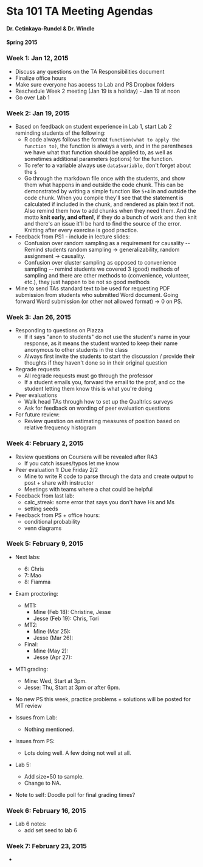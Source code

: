 Sta 101 TA Meeting Agendas
===========================

#### Dr. Cetinkaya-Rundel & Dr. Windle
#### Spring 2015

### Week 1: Jan 12, 2015

* Discuss any questions on the TA Responsibilities document
* Finalize office hours
* Make sure everyone has access to Lab and PS Dropbox folders
* Reschedule Week 2 meeting (Jan 19 is a holiday) - Jan 19 at noon
* Go over Lab 1

### Week 2: Jan 19, 2015

* Based on feedback on student experience in Lab 1, start Lab 2 reminding students of the following:
    + R code always follows the format `function(what to apply the function to)`, the function is always a verb, and in the parentheses we have what that function should be applied to, as well as sometimes additional parameters (options) for the function.
    + To refer to a variable always use `data$variable`, don't forget about the `$`
    + Go through the markdown file once with the students, and show them what happens in and outside the code chunk. This can be demonstrated by writing a simple function like `5+4` in and outside the code chunk. When you compile they'll see that the statement is calculated if included in the chunk, and rendered as plain text if not. Also remind them how to add chunks when they need them. And the motto **knit early, and often!**, if they do a bunch of work and then knit and there's an issue it'll be hard to find the source of the error. Knitting after every exercise is good practice.
* Feedback from PS1 - include in lecture slides: 
    + Confusion over random sampling as a requirement for causality -- Remind students random sampling -> generalizability, random assignment -> causality.
    + Confusion over cluster sampling as opposed to convenience sampling -- remind students we covered 3 (good) methods of sampling and there are other methods to (convenience, volunteer, etc.), they just happen to be not so good methods
* Mine to send TAs standard text to be used for requesting PDF submission from students who submitted Word document. Going forward Word submission (or other not allowed format) -> 0 on PS.

### Week 3: Jan 26, 2015
* Responding to questions on Piazza
    + If it says "anon to students" do not use the student's name in your response, as it means the student wanted to keep their name anonymous to other students in the class
    + Always first invite the students to start the discussion / provide their thoughts if they haven't done so in their original question
* Regrade requests
    + All regrade requests must go through the professor
    + If a student emails you, forward the email to the prof, and cc the student letting them know this is what you're doing
* Peer evaluations
    + Walk head TAs through how to set up the Qualtrics surveys
    + Ask for feedback on wording of peer evaluation questions
* For future review:
    + Review question on estimating measures of position based on relative frequency histogram

### Week 4: February 2, 2015
* Review questions on Coursera will be revealed after RA3 
    + If you catch issues/typos let me know
* Peer evaluation 1: Due Friday 2/2
    + Mine to write R code to parse through the data and create output to post + share with instructor
    + Meetings with teams where a chat could be helpful
* Feedback from last lab: 
    + calc_streak: some error that says you don't have Hs and Ms
    + setting seeds
* Feedback from PS + office hours:
    + conditional probability
    + venn diagrams

### Week 5: February 9, 2015

* Next labs:
	+ 6: Chris
	+ 7: Mao
	+ 8: Fiamma

* Exam proctoring:
    + MT1:
        + Mine (Feb 18): Christine, Jesse
        + Jesse (Feb 19): Chris, Tori
    + MT2:
        + Mine (Mar 25):
        + Jesse (Mar 26):
    + Final:
        + Mine (May 2):
        + Jesse (Apr 27):

* MT1 grading:
    + Mine: Wed, Start at 3pm.
    + Jesse: Thu, Start at 3pm or after 6pm.

* No new PS this week, practice problems + solutions will be posted for MT review

* Issues from Lab:
	+ Nothing mentioned.

* Issues from PS:
	+ Lots doing well.  A few doing not well at all.

* Lab 5:
	+ Add size=50 to sample.
	+ Change to NA.

* Note to self: Doodle poll for final grading times?

### Week 6: February 16, 2015
* Lab 6 notes:
    + add set seed to lab 6

### Week 7: February 23, 2015
*
